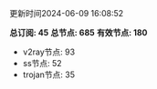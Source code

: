更新时间2024-06-09 16:08:52

**总订阅: 45**
**总节点: 685**
**有效节点: 180**
- v2ray节点: 93
- ss节点: 52
- trojan节点: 35
